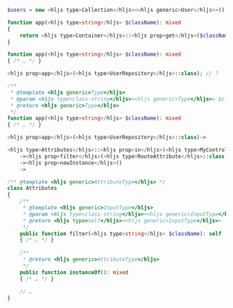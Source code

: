


<div class="screenshot">

```php
$users = new <hljs type>Collection</hljs><<hljs generic>User</hljs>>();
```
</div>


<div class="screenshot">

```php
function app(<hljs type>string</hljs> $className): mixed
{
    return <hljs type>Container</hljs>::<hljs prop>get</hljs>($className);
}
```
</div>


<div class="screenshot">

```php
function app(<hljs type>string</hljs> $className): mixed
{ /* … */ }

<hljs prop>app</hljs>(<hljs type>UserRepository</hljs>::class); // ?
```
</div>


<div class="screenshot">

```php
/**
 * @template <hljs generic>Type</hljs>
 * @param <hljs type>class-string</hljs><<hljs generic>Type</hljs>> $className
 * @return <hljs generic>Type</hljs>
 */
function app(<hljs type>string</hljs> $className): mixed
{ /* … */ }
```
</div>

<div class="screenshot">

```php
<hljs prop>app</hljs>(<hljs type>UserRepository</hljs>::class)->
```
</div>

<div class="screenshot">

```php
<hljs type>Attributes</hljs>::<hljs prop>in</hljs>(<hljs type>MyController</hljs>::class)
    -><hljs prop>filter</hljs>(<hljs type>RouteAttribute</hljs>::class)
    -><hljs prop>newInstance</hljs>()
    ->
```
</div>

<div class="screenshot">

```php
/** @template <hljs generic>AttributeType</hljs> */
class Attributes
{
    /**
     * @template <hljs generic>InputType</hljs>
     * @param <hljs type>class-string</hljs><<hljs generic>InputType</hljs>> $className
     * @return <hljs type>self</hljs><<hljs generic>InputType</hljs>>
     */
    public function filter(<hljs type>string</hljs> $className): self
    { /* … */ }
 
    /**
     * @return <hljs generic>AttributeType</hljs> 
     */   
    public function instanceOf(): mixed
    { /* … */ }
    
    // …
}
```
</div>


